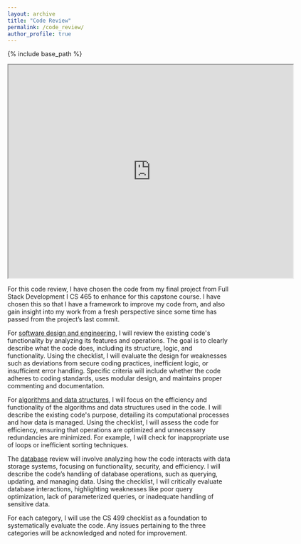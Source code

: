 ```yaml
---
layout: archive
title: "Code Review"
permalink: /code_review/
author_profile: true
---
```


{% include base_path %}
<div width="100%" style="text-align:center;">
<iframe src="https://drive.google.com/file/d/1GM9bp-EprkUMKlTjaI-1Q8jOt2g0QFB_/preview" width="640" height="480" allow="autoplay" allowfullscreen></iframe>
</div>

For this code review, I have chosen the code from my final project from Full Stack Development I CS 465 to enhance for this capstone course. I have chosen this so that I have a framework to improve my code from, and also gain insight into my work from a fresh perspective since some time has passed from the project’s last commit.  

For [software design and engineering]({{base_path}}/artifacts/software_design_and_engineering), I will review the existing code's functionality by analyzing its features and operations. The goal is to clearly describe what the code does, including its structure, logic, and functionality. Using the checklist, I will evaluate the design for weaknesses such as deviations from secure coding practices, inefficient logic, or insufficient error handling. Specific criteria will include whether the code adheres to coding standards, uses modular design, and maintains proper commenting and documentation.  

For [algorithms and data structures]({{base_path}}/artifacts/algorithms_and_data_structures), I will focus on the efficiency and functionality of the algorithms and data structures used in the code. I will describe the existing code's purpose, detailing its computational processes and how data is managed. Using the checklist, I will assess the code for efficiency, ensuring that operations are optimized and unnecessary redundancies are minimized. For example, I will check for inappropriate use of loops or inefficient sorting techniques.  

The [database]({{base_path}}/artifacts/databases) review will involve analyzing how the code interacts with data storage systems, focusing on functionality, security, and efficiency. I will describe the code’s handling of database operations, such as querying, updating, and managing data. Using the checklist, I will critically evaluate database interactions, highlighting weaknesses like poor query optimization, lack of parameterized queries, or inadequate handling of sensitive data.  

For each category, I will use the CS 499 checklist as a foundation to systematically evaluate the code. Any issues pertaining to the three categories will be acknowledged and noted for improvement.
